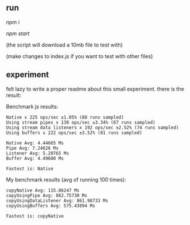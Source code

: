 ## run
*npm i*

*npm start*

(the script will download a 10mb file to test with)

(make changes to index.js if you want to test with other files)

## experiment
felt lazy to write a proper readme about this small experiment.
there is the result:

Benchmark js results:
```
Native x 225 ops/sec ±1.05% (88 runs sampled)
Using stream pipes x 138 ops/sec ±3.34% (67 runs sampled)
Using stream data listeners x 192 ops/sec ±2.52% (74 runs sampled)
Using buffers x 222 ops/sec ±3.52% (81 runs sampled)

Native Avg: 4.44665 Ms
Pipe Avg: 7.24626 Ms
Listener Avg: 5.20765 Ms
Buffer Avg: 4.49680 Ms

Fastest is: Native
```

My benchmark results (avg of running 100 times):
```
copyNative Avg: 115.86247 Ms
copyUsingPipe Avg: 862.75730 Ms
copyUsingDataListener Avg: 861.98733 Ms
copyUsingBuffers Avg: 575.43894 Ms

Fastest is: copyNative
```
